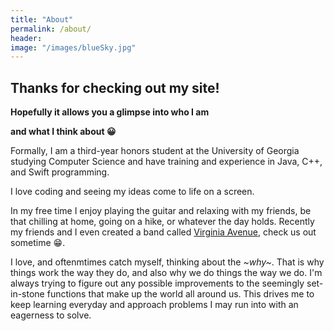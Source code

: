 ```yaml
---
title: "About"
permalink: /about/
header:
image: "/images/blueSky.jpg"
---
```



## Thanks for checking out my site!
**Hopefully it allows you a glimpse into who I am**

**and what I think about 😀**

Formally, I am a third-year honors student at the University of Georgia studying Computer Science and have training and experience in Java, C++, and Swift programming.

I love coding and seeing my ideas come to life on a screen.

In my free time I enjoy playing the guitar and relaxing with my friends, be that chilling at home, going on a hike, or whatever the day holds. Recently my friends and I even created a band called [Virginia Avenue](https://open.spotify.com/artist/19xwlFclYPc41jLJa4vEeH?si=n87Sj7zQSV6wizNcbRxW_g), check us out sometime 😁.

I love, and oftenmtimes catch myself, thinking about the *~why~*. That is why things work the way they do, and also why we do things the way we do. I'm always trying to figure out any possible improvements to the seemingly set-in-stone functions that make up the world all around us. This drives me to keep learning everyday and approach problems I may run into with an eagerness to solve.
